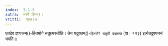 ```yaml
---
index:  5.1.5
sutra:  तस्यै हितम्?।
vritti:  nyasa
---
```


एतदेव ज्ञापकम्()-हितयोगे चतुथ्र्यस्तीति। तेन यदुक्तम्()-`हितयोगे चतुर्थी वक्तव्या` (वा। १२३) इत्येतदुपपननं भवति॥
